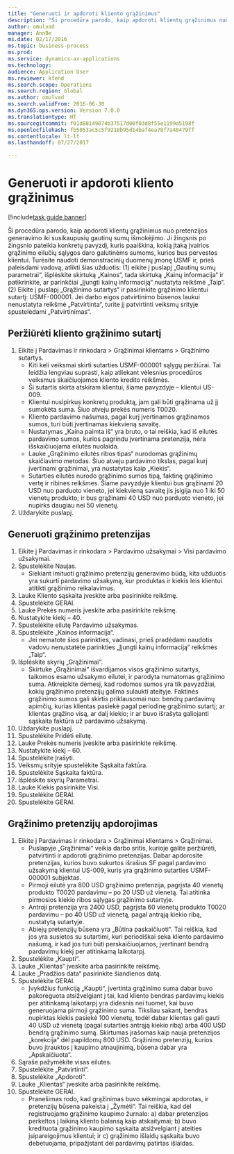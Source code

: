 ```yaml
--- 
title: "Generuoti ir apdoroti kliento grąžinimus"
description: "Ši procedūra parodo, kaip apdoroti klientų grąžinimus nuo pretenzijos generavimo iki susikaupusių gautinų sumų išmokėjimo."
author: omulvad
manager: AnnBe
ms.date: 02/17/2016
ms.topic: business-process
ms.prod: 
ms.service: dynamics-ax-applications
ms.technology: 
audience: Application User
ms.reviewer: kfend
ms.search.scope: Operations
ms.search.region: Global
ms.author: omulvad
ms.search.validFrom: 2016-06-30
ms.dyn365.ops.version: Version 7.0.0
ms.translationtype: HT
ms.sourcegitcommit: f01d88149074b37517d00f03d8f55e1199a5198f
ms.openlocfilehash: fb5053ac5c5f9218b95d14baf4ea78f7a40479ff
ms.contentlocale: lt-lt
ms.lasthandoff: 07/27/2017

---
```

# <a name="generate-and-process-customer-rebates"></a>Generuoti ir apdoroti kliento grąžinimus

[!include[task guide banner](../../includes/task-guide-banner.md)]

Ši procedūra parodo, kaip apdoroti klientų grąžinimus nuo pretenzijos generavimo iki susikaupusių gautinų sumų išmokėjimo. Ji žingsnis po žingsnio pateikia konkretų pavyzdį, kuris paaiškina, kokią įtaką įvairios grąžinimo eilučių sąlygos daro galutinėms sumoms, kurios bus pervestos klientui. Turėsite naudoti demonstracinių duomenų įmonę USMF ir, prieš paleisdami vadovą, atlikti šias užduotis: (1) eikite į puslapį „Gautinų sumų parametrai“, išplėskite skirtuką „Kainos“, tada skirtuką „Kainų informacija“ ir patikrinkite, ar parinkčiai „Įjungti kainų informaciją“ nustatyta reikšmė „Taip“. (2) Eikite į puslapį „Grąžinimo sutartys“ ir pasirinkite grąžinimo klientui sutartį: USMF-000001. Jei darbo eigos patvirtinimo būsenos laukui nenustatyta reikšmė „Patvirtinta“, turite jį patvirtinti veiksmų srityje spustelėdami „Patvirtinimas“.


## <a name="review-a-customer-rebate-agreement"></a>Peržiūrėti kliento grąžinimo sutartį
1. Eikite į Pardavimas ir rinkodara > Grąžinimai klientams > Grąžinimo sutartys.
    * Kiti keli veiksmai skirti sutarties USMF-000001 sąlygų peržiūrai. Tai leidžia lengviau suprasti, kaip atliekant vėlesnius procedūros veiksmus skaičiuojamos kliento kredito reikšmės.  
    * Ši sutartis skirta atskiram klientui, šiame pavyzdyje – klientui US-009.  
    * Klientui nusipirkus konkretų produktą, jam gali būti grąžinama už jį sumokėta suma. Šiuo atveju prekės numeris T0020.   
    * Kliento pardavimo našumas, pagal kurį įvertinamos grąžinamos sumos, turi būti įvertinamas kiekvieną savaitę.  
    * Nustatymas „Kaina paimta iš“ yra bruto, o tai reiškia, kad iš eilutės pardavimo sumos, kurios pagrindu įvertinama pretenzija, nėra išskaičiuojama eilutės nuolaida.  
    * Lauke „Grąžinimo eilutės ribos tipas“ nurodomas grąžinimų skaičiavimo metodas. Šiuo atveju pardavimo tikslas, pagal kurį įvertinami grąžinimai, yra nustatytas kaip „Kiekis“.   
    * Sutarties eilutės nurodo grąžinimo sumos tipą, faktinę grąžinimo vertę ir ribines reikšmes. Šiame pavyzdyje klientui bus grąžinami 20 USD nuo parduoto vieneto, jei kiekvieną savaitę jis įsigija nuo 1 iki 50 vienetų produkto; ir bus grąžinami 40 USD nuo parduoto vieneto, jei nupirks daugiau nei 50 vienetų.  
2. Uždarykite puslapį.

## <a name="generate-rebate-claims"></a>Generuoti grąžinimo pretenzijas
1. Eikite į Pardavimas ir rinkodara > Pardavimo užsakymai > Visi pardavimo užsakymai.
2. Spustelėkite Naujas.
    * Siekiant imituoti grąžinimo pretenzijų generavimo būdą, kita užduotis yra sukurti pardavimo užsakymą, kur produktas ir kiekis leis klientui atitikti grąžinimo reikalavimus.  
3. Lauke Kliento sąskaita įveskite arba pasirinkite reikšmę.
4. Spustelėkite GERAI.
5. Lauke Prekės numeris įveskite arba pasirinkite reikšmę.
6. Nustatykite kiekį – 40.
7. Spustelėkite eilutę Pardavimo užsakymas.
8. Spustelėkite „Kainos informacija“.
    * Jei nematote šios parinkties, vadinasi, prieš pradėdami naudotis vadovu nenustatėte parinkties „Įjungti kainų informaciją“ reikšmės „Taip“.  
9. Išplėskite skyrių „Grąžinimai“.
    * Skirtuke „Grąžinimai“ išvardijamos visos grąžinimo sutartys, taikomos esamo užsakymo eilutei, ir parodyta numatomas grąžinimo suma. Atkreipkite dėmesį, kad rodomos sumos yra tik pavyzdžiai, kokių grąžinimo pretenzijų galima sulaukti ateityje. Faktinės grąžinimo sumos gali skirtis priklausomai nuo: bendrų pardavimų apimčių, kurias klientas pasiekė pagal periodinę grąžinimo sutartį; ar klientas grąžino visą, ar dalį kiekio; ir ar buvo išrašyta galiojanti sąskaita faktūra už pardavimo užsakymą.  
10. Uždarykite puslapį.
11. Spustelėkite Pridėti eilutę.
12. Lauke Prekės numeris įveskite arba pasirinkite reikšmę.
13. Nustatykite kiekį – 60.
14. Spustelėkite Įrašyti.
15. Veiksmų srityje spustelėkite Sąskaita faktūra.
16. Spustelėkite Sąskaita faktūra.
17. Išplėskite skyrių Parametrai.
18. Lauke Kiekis pasirinkite Visi.
19. Spustelėkite GERAI.
20. Spustelėkite GERAI.

## <a name="process-rebate-claims"></a>Grąžinimo pretenzijų apdorojimas
1. Eikite į Pardavimas ir rinkodara > Grąžinimai klientams > Grąžinimai.
    * Puslapyje „Grąžinimai“ veikia darbo sritis, kurioje galite peržiūrėti, patvirtinti ir apdoroti grąžinimo pretenzijas. Dabar apdorosite pretenzijas, kurios buvo sukurtos išrašius SF pagal pardavimo užsakymą klientui US-009, kuris yra grąžinimo sutarties USMF-000001 subjektas.   
    * Pirmoji eilutė yra 800 USD grąžinimo pretenzija, pagrįsta 40 vienetų produkto T0020 pardavimu – po 20 USD už vienetą. Tai atitinka pirmosios kiekio ribos sąlygas grąžinimo sutartyje.  
    * Antroji pretenzija yra 2400 USD, pagrįsta 60 vienetų produkto T0020 pardavimu – po 40 USD už vienetą, pagal antrąją kiekio ribą, nustatytą sutartyje.  
    * Abiejų pretenzijų būsena yra „Būtina paskaičiuoti“. Tai reiškia, kad jos yra susietos su sutartimi, kuri periodiškai seka kliento pardavimo našumą, ir kad jos turi būti perskaičiuojamos, įvertinant bendrą pardavimų kiekį per atitinkamą laikotarpį.   
2. Spustelėkite „Kaupti“.
3. Lauke „Klientas“ įveskite arba pasirinkite reikšmę.
4. Lauke „Pradžios data“ pasirinkite šiandienos datą.
5. Spustelėkite GERAI.
    * Įvykdžius funkciją „Kaupti“, įvertinta grąžinimo suma dabar buvo pakoreguota atsižvelgiant į tai, kad kliento bendras pardavimų kiekis per atitinkamą laikotarpį yra didesnis nei tuomet, kai buvo generuojama pirmoji grąžinimo suma. Tiksliau sakant, bendras nupirktas kiekis pasiekė 100 vienetų, todėl dabar klientas gali gauti 40 USD už vienetą (pagal sutarties antrąją kiekio ribą) arba 400 USD bendrą grąžinimo sumą. Skirtumas įrašomas kaip nauja pretenzijos „korekcija“ dėl papildomų 800 USD. Grąžinimo pretenzijų, kurios buvo įtrauktos į kaupimo atnaujinimą, būsena dabar yra „Apskaičiuota“.   
6. Sąraše pažymėkite visas eilutes.
7. Spustelėkite „Patvirtinti“.
8. Spustelėkite „Apdoroti“.
9. Lauke „Klientas“ įveskite arba pasirinkite reikšmę.
10. Spustelėkite GERAI.
    * Pranešimas rodo, kad grąžinimas buvo sėkmingai apdorotas, ir pretenzijų būsena pakeista į „Žymėti“. Tai reiškia, kad dėl registruojamo grąžinimo kaupimo žurnalo: a) dabar pretenzijos perkeltos į laikiną kliento balansą kaip atskaitymai; b) buvo kredituota grąžinimo kaupimo sąskaita atsižvelgiant į ateities įsipareigojimus klientui; ir c) grąžinimo išlaidų sąskaita buvo debetuojama, pripažįstant dėl pardavimų patirtas išlaidas.   


